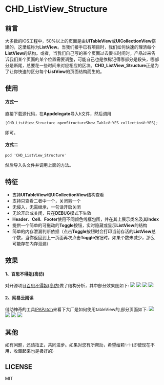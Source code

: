 
# CHD_ListView_Structure
## 前言
大多数的iOS工程中，50%以上的页面是由**UITableView**或**UICollectionView**搭建的，这里统称为**ListView**。当我们接手已有项目时，我们如何快速的理清每个**ListView**的结构。或者，当我们自己写的某个页面过去很长时间时，产品过来告诉我们某个页面的某个位置需要调整，可能自己也是依稀记得哪部分是段头，哪部分是断尾，总要花一些时间来对应相应的区块。**CHD_ListView_Structure**正是为了让你快速的区分每个**ListView**的页面结构而生的。
## 使用
#### 方式一
直接下载源代码，在**Appdelegate**导入h文件，然后调用
``` 
[CHD_ListView_Structure openStructureShow_TableV:YES collectionV:YES]; 
```
即可。
#### 方式二
```
pod 'CHD_ListView_Structure'
```
然后导入头文件并调用上面的方法。
## 特征
* 支持**UITableView**和**UICollectionView**结构查看
* 支持只查看二者中一个，关闭另一个
* 无侵入，无需继承，一句话开启关闭
* 无论开启或关闭，只在**DEBUG**模式下生效
* **Header**、**Cell**、**Footer**使用不同颜色线框包围，并在其上展示类名及其**Index**
* 提供一个简单的可拖动的**Toggle**按钮，实时隐藏或显示**ListView**的结构
* 简单的内存泄漏判断依据（点击**Toggle**按钮时会打印当前存活的**ListView**总个数，当你返回到上一页面再次点击**Toggle**按钮时，如果个数未减少，那么可能存在内存泄漏）
## 效果
#### 1、百思不得姐(高仿)
对开源项目[百思不得姐(高仿)](https://github.com/targetcloud/baisibudejie)做了结构分析，其中部分效果图如下:
![](https://github.com/donggelaile/CHD_ListView_Structure/blob/master/ScreenShots/BSBDJ/IMG_1663.PNG?raw=true)
![](https://github.com/donggelaile/CHD_ListView_Structure/blob/master/ScreenShots/BSBDJ/IMG_1664.PNG?raw=true)
![](https://github.com/donggelaile/CHD_ListView_Structure/blob/master/ScreenShots/BSBDJ/IMG_1665.PNG?raw=true)
![](https://github.com/donggelaile/CHD_ListView_Structure/blob/master/ScreenShots/BSBDJ/IMG_1666.PNG?raw=true)

#### 2、网易云阅读
借助神奇的工具[IPAPatch](https://github.com/Naituw/IPAPatch)来看下大厂是如何使用tableView的,部分页面如下:
![](https://github.com/donggelaile/CHD_ListView_Structure/blob/master/ScreenShots/WYYYD/IMG_1667.PNG?raw=true)
![](https://github.com/donggelaile/CHD_ListView_Structure/blob/master/ScreenShots/WYYYD/IMG_1668.PNG?raw=true)
![](https://github.com/donggelaile/CHD_ListView_Structure/blob/master/ScreenShots/WYYYD/IMG_1669.PNG?raw=true)
![](https://github.com/donggelaile/CHD_ListView_Structure/blob/master/ScreenShots/WYYYD/IMG_1670.PNG?raw=true)


## 其他
如有问题，还请指正，共同进步。如果对您有所帮助，希望给颗✨✨(即使现在不用，收藏起来也是极好的)
## LICENSE
MIT
